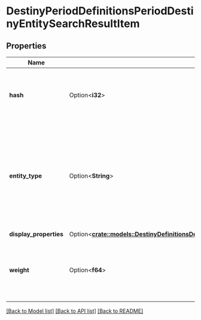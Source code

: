 # DestinyPeriodDefinitionsPeriodDestinyEntitySearchResultItem

## Properties

Name | Type | Description | Notes
------------ | ------------- | ------------- | -------------
**hash** | Option<**i32**> | The hash identifier of the entity. You will use this to look up the DestinyDefinition relevant for the entity found. | [optional]
**entity_type** | Option<**String**> | The type of entity, returned as a string matching the DestinyDefinition's contract class name. You'll have to have your own mapping from class names to actually looking up those definitions in the manifest databases. | [optional]
**display_properties** | Option<[**crate::models::DestinyDefinitionsDestinyEntitySearchResultItemDisplayProperties**](Destiny_Definitions_DestinyEntitySearchResultItem_displayProperties.md)> |  | [optional]
**weight** | Option<**f64**> | The ranking value for sorting that we calculated using our relevance formula. This will hopefully get better with time and iteration. | [optional]

[[Back to Model list]](../README.md#documentation-for-models) [[Back to API list]](../README.md#documentation-for-api-endpoints) [[Back to README]](../README.md)


